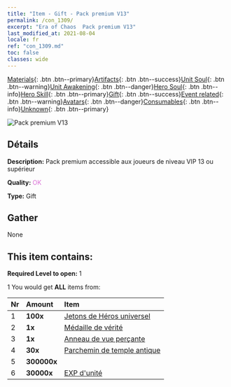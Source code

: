 ```yaml
---
title: "Item - Gift - Pack premium V13"
permalink: /con_1309/
excerpt: "Era of Chaos  Pack premium V13"
last_modified_at: 2021-08-04
locale: fr
ref: "con_1309.md"
toc: false
classes: wide
---
```

 [Materials](/ItemsFR/){: .btn .btn--primary}[Artifacts](/ItemsFR/Artifacts/){: .btn .btn--success}[Unit Soul](/ItemsFR/UnitSoul/){: .btn .btn--warning}[Unit Awakening](/ItemsFR/UnitAwakening/){: .btn .btn--danger}[Hero Soul](/ItemsFR/HeroSoul/){: .btn .btn--info}[Hero Skill](/ItemsFR/HeroSkill/){: .btn .btn--primary}[Gift](/ItemsFR/Gift/){: .btn .btn--success}[Event related](/ItemsFR/Events/){: .btn .btn--warning}[Avatars](/ItemsFR/Avatars/){: .btn .btn--danger}[Consumables](/ItemsFR/Consumables/){: .btn .btn--info}[Unknown](/ItemsFR/Unknown/){: .btn .btn--primary}

 ![Pack premium V13](/images/t/i_905013.png)

## Détails
 **Description:** Pack premium accessible aux joueurs de niveau VIP 13 ou supérieur

 **Quality:** <span style="color: #DA70D6">OK</span>

 **Type:** Gift

## Gather

  None

## This item contains:

 **Required Level to open:** 1

 1 You would get **ALL** items  from:

  | Nr | Amount |     Item    |
  |:---|:-------|:------------|
  | 1 |  **100x** | [Jetons de Héros universel](/ItemsFR/her_358/) |  | 
  | 2 |  **1x** | [Médaille de vérité](/ItemsFR/art_134/) |  | 
  | 3 |  **1x** | [Anneau de vue perçante](/ItemsFR/art_135/) |  | 
  | 4 |  **30x** | [Parchemin de temple antique](/ItemsFR/con_697/) |  | 
  | 5 |  **300000x** | <i class="fas fa-coins"/> |  | 
  | 6 |  **30000x** | [EXP d'unité](/ItemsFR/con_902/) |  | 
